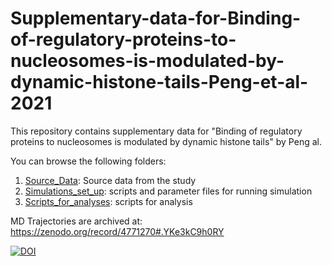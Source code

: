 # Supplementary-data-for-Binding-of-regulatory-proteins-to-nucleosomes-is-modulated-by-dynamic-histone-tails-Peng-et-al-2021
This repository contains supplementary data for "Binding of regulatory proteins to nucleosomes is modulated by dynamic histone tails" by Peng al.

You can browse the following folders:
1. [Source_Data](Source_Data): Source data from the study
2. [Simulations_set_up](Simulations_set_up): scripts and parameter files for running simulation
3. [Scripts_for_analyses](Scripts_for_analyses): scripts for analysis 

MD Trajectories are archived at: 
https://zenodo.org/record/4771270#.YKe3kC9h0RY

[![DOI](https://zenodo.org/badge/DOI/10.5281/zenodo.4771270.svg)](https://doi.org/10.5281/zenodo.4771270)
